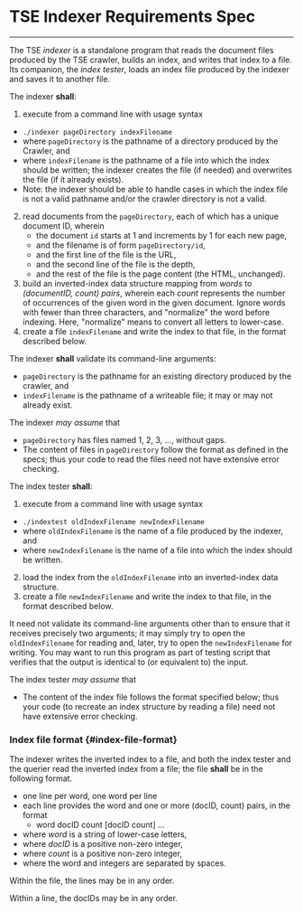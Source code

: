 # TSE Indexer Requirements Spec
---

The TSE *indexer* is a standalone program that reads the document files produced by the TSE crawler, builds an index, and writes that index to a file.
Its companion, the *index tester*, loads an index file produced by the indexer and saves it to another file.

The indexer **shall**:

1. execute from a command line with usage syntax
  * `./indexer pageDirectory indexFilename`
  * where `pageDirectory` is the pathname of a directory produced by the Crawler, and
  * where `indexFilename` is the pathname of a file into which the index should be written; the indexer creates the file (if needed) and overwrites the file (if it already exists).
  * Note: the indexer should be able to handle cases in which the index file is not a valid pathname and/or the crawler directory is not a valid.

2. read documents from the `pageDirectory`, each of which has a unique document ID, wherein
   * the document `id` starts at 1 and increments by 1 for each new page,
   * and the filename is of form `pageDirectory/id`,
   * and the first line of the file is the URL,
   * and the second line of the file is the depth,
   * and the rest of the file is the page content (the HTML, unchanged).
3. build an inverted-index data structure mapping from *words* to *(documentID, count) pairs*, wherein each *count* represents the number of occurrences of the given word in the given document.
Ignore words with fewer than three characters, and "normalize" the word before indexing. Here, "normalize" means to convert all letters to lower-case.
4. create a file `indexFilename` and write the index to that file, in the format described below.

The indexer **shall** validate its command-line arguments:

* `pageDirectory` is the pathname for an existing directory produced by the crawler, and
* `indexFilename` is the pathname of a writeable file; it may or may not already exist.

The indexer *may assume* that

* `pageDirectory` has files named 1, 2, 3, ..., without gaps.
* The content of files in `pageDirectory` follow the format as defined in the specs; thus your code to read the files need not have extensive error checking.

The index tester **shall**:

1. execute from a command line with usage syntax
  * `./indextest oldIndexFilename newIndexFilename`
  * where `oldIndexFilename` is the name of a file produced by the indexer, and
  * where `newIndexFilename` is the name of a file into which the index should be written.
2. load the index from the `oldIndexFilename` into an inverted-index data structure.
3. create a file `newIndexFilename` and write the index to that file, in the format described below.

It need not validate its command-line arguments other than to ensure that it receives precisely two arguments; it may simply try to open the `oldIndexFilename` for reading and, later, try to open the `newIndexFilename` for writing.
You may want to run this program as part of testing script that verifies that the output is identical to (or equivalent to) the input.

The index tester *may assume* that

* The content of the index file follows the format specified below; thus your code (to recreate an index structure by reading a file) need not have extensive error checking.

### Index file format {#index-file-format}

The indexer writes the inverted index to a file, and both the index tester and the querier read the inverted index from a file; the file **shall** be in the following format.

 * one line per word, one word per line
 * each line provides the word and one or more (docID, count) pairs, in the format
	 * word docID count [docID count] ...
 * where *word* is a string of lower-case letters,
 * where *docID* is a positive non-zero integer,
 * where *count* is a positive non-zero integer,
 * where the word and integers are separated by spaces.

Within the file, the lines may be in any order.

Within a line, the docIDs may be in any order.
